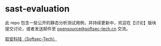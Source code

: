 # sast-evaluation

此 repo 包含一些公开的静态分析测试用例，并持续更新中，欢迎在【讨论】版块提交讨论，或者发送邮件至 opensource@softsec-tech.cn 交流。

[软安科技（Softsec-Tech）](https://www.softsec-tech.cn/)
